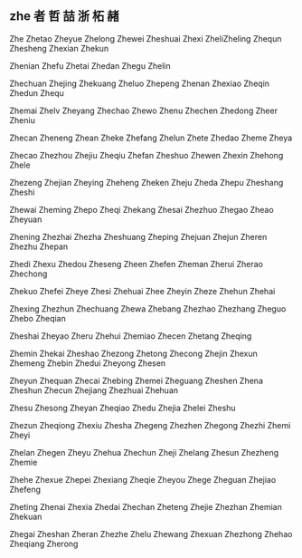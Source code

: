 zhe  者 哲 喆 浙 柘 赭
---

Zhe Zhetao Zheyue Zhelong Zhewei Zheshuai Zhexi ZheliZheling Zhequn Zhesheng Zhexian Zhekun

Zhenian Zhefu Zhetai Zhedan Zhegu Zhelin

Zhechuan Zhejing Zhekuang Zheluo Zhepeng Zhenan Zhexiao Zheqin Zhedun Zhequ

Zhemai Zhelv Zheyang Zhechao Zhewo Zhenu Zhechen Zhedong Zheer Zheniu

Zhecan Zheneng Zhean Zheke Zhefang Zhelun Zhete Zhedao Zheme Zheya

Zhecao Zhezhou Zhejiu Zheqiu Zhefan Zheshuo Zhewen Zhexin Zhehong Zhele

Zhezeng Zhejian Zheying Zheheng Zheken Zheju Zheda Zhepu Zheshang Zheshi

Zhewai Zheming Zhepo Zheqi Zhekang Zhesai Zhezhuo Zhegao Zheao Zheyuan

Zhening Zhezhai Zhezha Zheshuang Zheping Zhejuan Zhejun Zheren Zhezhu Zhepan

Zhedi Zhexu Zhedou Zheseng Zheen Zhefen Zheman Zherui Zherao Zhechong

Zhekuo Zhefei Zheye Zhesi Zhehuai Zhee Zheyin Zheze Zhehun Zhehai

Zhexing Zhezhun Zhechuang Zhewa Zhebang Zhezhao Zhezhang Zheguo Zhebo   Zheqian

Zheshai Zheyao Zheru Zhehui Zhemiao Zhecen Zhetang Zheqing

Zhemin Zhekai Zheshao Zhezong Zhetong Zhecong Zhejin Zhexun Zhemeng Zhebin Zhedui Zheyong Zhesen 

Zheyun Zhequan Zhecai Zhebing Zhemei Zheguang Zheshen Zhena Zheshun Zhecun Zhejiang Zhezhuai Zhehuan

Zhesu Zhesong Zheyan Zheqiao Zhedu Zhejia Zhelei Zheshu 

Zhezun Zheqiong Zhexiu Zhesha Zhegeng Zhezhen Zhegong Zhezhi Zhemi Zheyi

Zhelan Zhegen Zheyu Zhehua Zhechun Zheji Zhelang Zhesun Zhezheng Zhemie

Zhehe Zhexue Zhepei Zhexiang Zheqie Zheyou Zhege Zheguan Zhejiao Zhefeng

Zheting Zhenai Zhexia Zhedai Zhechan Zheteng Zhejie Zhezhan Zhemian Zhekuan

Zhegai Zheshan Zheran Zhezhe Zhelu Zhewang Zhexuan Zhezhong Zhehao Zheqiang Zherong  
